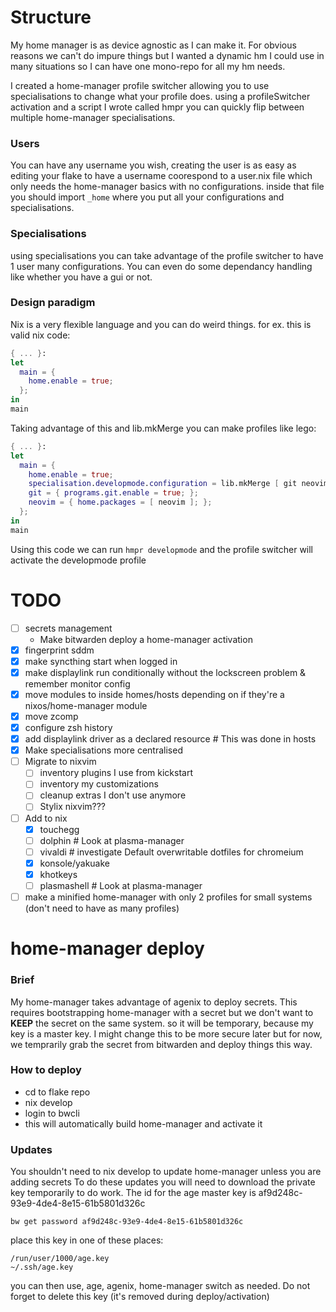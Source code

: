 # Structure

My home manager is as device agnostic as I can make it.
For obvious reasons we can't do impure things but I wanted a dynamic hm I could use in many situations so I can have one mono-repo for all my hm needs.

I created a home-manager profile switcher allowing you to use specialisations to change what your profile does.
using a profileSwitcher activation and a script I wrote called hmpr you can quickly flip between multiple home-manager specialisations.

### Users
You can have any username you wish, creating the user is as easy as editing your flake to have a username coorespond to a user.nix file which only needs the home-manager basics with no configurations.
inside that file you should import `_home` where you put all your configurations and specialisations.

### Specialisations
using specialisations you can take advantage of the profile switcher to have 1 user many configurations. You can even do some dependancy handling like whether you have a gui or not.

### Design paradigm
Nix is a very flexible language and you can do weird things.
for ex. this is valid nix code:
```nix
{ ... }:
let
  main = {
    home.enable = true;
  };
in
main
```

Taking advantage of this and lib.mkMerge you can make profiles like lego:
```nix
{ ... }:
let
  main = {
    home.enable = true;
    specialisation.developmode.configuration = lib.mkMerge [ git neovim ];
    git = { programs.git.enable = true; };
    neovim = { home.packages = [ neovim ]; };
  };
in
main
```

Using this code we can run `hmpr developmode` and the profile switcher will activate the developmode profile

# TODO
- [ ] secrets management
    - Make bitwarden deploy a home-manager activation
- [X] fingerprint sddm
- [X] make syncthing start when logged in
- [X] make displaylink run conditionally without the lockscreen problem & remember monitor config
- [X] move modules to inside homes/hosts depending on if they're a nixos/home-manager module
- [X] move zcomp
- [X] configure zsh history
- [X] add displaylink driver as a declared resource # This was done in hosts
- [X] Make specialisations more centralised
- [ ] Migrate to nixvim
    - [ ] inventory plugins I use from kickstart
    - [ ] inventory my customizations
    - [ ] cleanup extras I don't use anymore
    - [ ] Stylix nixvim???
- [ ] Add to nix
    - [X] touchegg
    - [ ] dolphin # Look at plasma-manager
    - [ ] vivaldi # investigate Default overwritable dotfiles for chromeium
    - [X] konsole/yakuake
    - [X] khotkeys
    - [ ] plasmashell # Look at plasma-manager
- [ ] make a minified home-manager with only 2 profiles for small systems (don't need to have as many profiles)

# home-manager deploy
### Brief
My home-manager takes advantage of agenix to deploy secrets. This requires bootstrapping home-manager with a secret but we don't want to __KEEP__ the secret on the same system. so it will be temporary, because my key is a master key. I might change this to be more secure later but for now, we temprarily grab the secret from bitwarden and deploy things this way.

### How to deploy
- cd to flake repo
- nix develop
- login to bwcli
- this will automatically build home-manager and activate it

### Updates
You shouldn't need to nix develop to update home-manager unless you are adding secrets
To do these updates you will need to download the private key temporarily to do work.
The id for the age master key is af9d248c-93e9-4de4-8e15-61b5801d326c

`bw get password af9d248c-93e9-4de4-8e15-61b5801d326c`

place this key in one of these places:
```
/run/user/1000/age.key
~/.ssh/age.key
```
you can then use, age, agenix, home-manager switch as needed.
Do not forget to delete this key (it's removed during deploy/activation)

